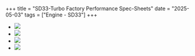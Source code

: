 +++
title = "SD33-Turbo Factory Performance Spec-Sheets"
date = "2025-05-03"
tags = ["Engine - SD33"]
+++

<style>
   article main.content { & hr {display: inline-block; width: 100%; margin: 0;}
   & ul {display: grid !important; grid-template-columns: repeat(2, auto); gap: 1em; list-style: none; width: 100%; padding: 0;}
   & img {object-fit: cover; padding: 0; height: unset; max-height: unset; width: 100%; max-width: unset; min-width: unset;} }
</style>

* [![][01]][01]
* [![][02]][02]
* [![][03]][03]
* [![][04]][04]

[01]: sd33t-turbo-factory-specs-(6NissanSD33T2).jpg
[02]: sd33t-turbo-factory-specs-(nissan-dyno).jpg
[03]: sd33t-turbo-factory-specs-(SD-33graph).gif
[04]: sd33t-turbo-factory-specs-(SD33_RLD).jpg



